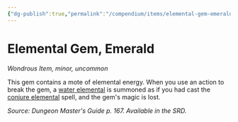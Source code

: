 ```yaml
---
{"dg-publish":true,"permalink":"/compendium/items/elemental-gem-emerald/","tags":["compendium/src/5e/dmg","item/rarity/uncommon","item/tier/minor","item/wondrous"]}
---
```


# Elemental Gem, Emerald
*Wondrous Item, minor, uncommon*  


This gem contains a mote of elemental energy. When you use an action to break the gem, a [water elemental](compendium/bestiary/elemental/water-elemental.md) is summoned as if you had cast the [conjure elemental](compendium/spells/conjure-elemental.md) spell, and the gem's magic is lost.

*Source: Dungeon Master's Guide p. 167. Available in the SRD.*